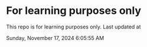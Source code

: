# For learning purposes only
This repo is for learning purposes only.
Last updated at

Sunday, November 17, 2024 6:05:55 AM

